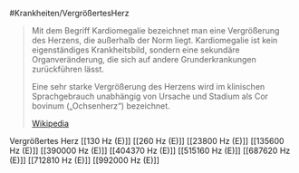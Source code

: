 #Krankheiten/VergrößertesHerz

> Mit dem Begriff Kardiomegalie bezeichnet man eine Vergrößerung des Herzens, die außerhalb der Norm liegt. Kardiomegalie ist kein eigenständiges Krankheitsbild, sondern eine sekundäre Organveränderung, die sich auf andere Grunderkrankungen zurückführen lässt.
>
> Eine sehr starke Vergrößerung des Herzens wird im klinischen Sprachgebrauch unabhängig von Ursache und Stadium als Cor bovinum („Ochsenherz“) bezeichnet.
>
> [Wikipedia](https://de.wikipedia.org/wiki/Kardiomegalie)

Vergrößertes Herz
[[130 Hz (E)]]
[[260 Hz (E)]]
[[23800 Hz (E)]]
[[135600 Hz (E)]]
[[390000 Hz (E)]]
[[404370 Hz (E)]]
[[515160 Hz (E)]]
[[687620 Hz (E)]]
[[712810 Hz (E)]]
[[992000 Hz (E)]]